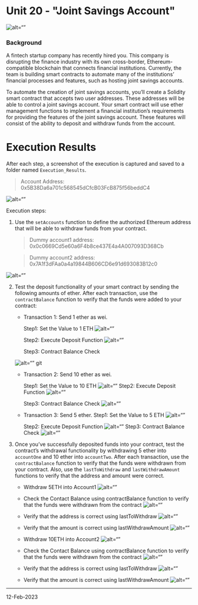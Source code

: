 # Unit 20 - "Joint Savings Account"

![alt=“”](Images/20-5-challenge-image.png)

### Background

A fintech startup company has recently hired you. This company is disrupting the finance industry with its own cross-border, Ethereum-compatible blockchain that connects financial institutions. Currently, the team is building smart contracts to automate many of the institutions’ financial processes and features, such as hosting joint savings accounts.

To automate the creation of joint savings accounts, you’ll create a Solidity smart contract that accepts two user addresses. These addresses will be able to control a joint savings account. Your smart contract will use ether management functions to implement a financial institution’s requirements for providing the features of the joint savings account. These features will consist of the ability to deposit and withdraw funds from the account.

# Execution Results
After each step, a screenshot of the execution is captured and  saved to a folder named `Execution_Results`. 

>   Account Address:
    0x5B38Da6a701c568545dCfcB03FcB875f56beddC4

![alt=“”](Execution_Results/initial-info-after-deploying.png)


Execution steps:

1. Use the `setAccounts` function to define the authorized Ethereum address that will be able to withdraw funds from your contract.

   >  Dummy account1 address: 0x0c0669Cd5e60a6F4b8ce437E4a4A007093D368Cb

   >  Dummy account2 address: 0x7A1f3dFAa0a4a19844B606CD6e91d693083B12c0

![alt=“”](Execution_Results/set-account1-and-account2.png)


2. Test the deposit functionality of your smart contract by sending the following amounts of ether. After each transaction, use the `contractBalance` function to verify that the funds were added to your contract:

    * Transaction 1: Send 1 ether as wei.

        Step1: Set the Value to 1 ETH
    ![alt=“”](Execution_Results/deposit-1eth.png)

        Step2: Execute Deposit Function
    ![alt=“”](Execution_Results/deposit-1eth-2.png)
        
        Step3: Contract Balance Check

    ![alt=“”](Execution_Results/deposit-1eth-contractBalance.png)
git
    * Transaction 2: Send 10 ether as wei.

        Step1: Set the Value to 10 ETH
    ![alt=“”](Execution_Results/deposit-10eth-1.png)
        Step2: Execute Deposit Function
    ![alt=“”](Execution_Results/deposit-10eth-2.png)

        Step3: Contract Balance Check
    ![alt=“”](Execution_Results/deposit-10eth-3.png)

    * Transaction 3: Send 5 ether.
        Step1: Set the Value to 5 ETH
    ![alt=“”](Execution_Results/deposit-5eth-1.png)

        Step2: Execute Deposit Function
    ![alt=“”](Execution_Results/deposit-5eth-2.png)
        Step3: Contract Balance Check
    ![alt=“”](Execution_Results/deposit-5eth-3.png)

3. Once you’ve successfully deposited funds into your contract, test the contract’s withdrawal functionality by withdrawing 5 ether into `accountOne` and 10 ether into `accountTwo`. After each transaction, use the `contractBalance` function to verify that the funds were withdrawn from your contract. Also, use the `lastToWithdraw` and `lastWithdrawAmount` functions to verify that the address and amount were correct.

    * Withdraw 5ETH into Account1
    ![alt=“”](Execution_Results/withdraw-5eth-into-account1.png)

    * Check the Contact Balance using contractBalance function to verify that the funds were withdrawn from the contract
    ![alt=“”](Execution_Results/withdraw-5eth-contract-balance.png)

    * Verify that the address is correct using lastToWithdraw
    ![alt=“”](Execution_Results/withdraw-5eth-lastToWithdraw.png)

    * Verify that the amount is correct using lastWithdrawAmount
    ![alt=“”](Execution_Results/withdraw-5eth-lastWithdrawAmount.png)

    * Withdraw 10ETH into Account2
    ![alt=“”](Execution_Results/withdraw-10eth-into-account2.png)

    * Check the Contact Balance using contractBalance function to verify that the funds were withdrawn from the contract
    ![alt=“”](Execution_Results/withdraw-10eth-contract-balance.png)

    * Verify that the address is correct using lastToWithdraw
    ![alt=“”](Execution_Results/withdraw-10eth-lastToWithdraw.png
)

    * Verify that the amount is correct using lastWithdrawAmount
    ![alt=“”](Execution_Results/withdraw-10eth-lastWithdrawAmount.png)


---
12-Feb-2023

